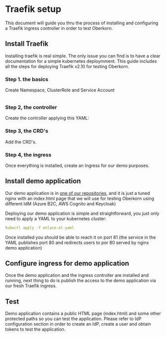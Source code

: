 # Traefik setup
This document will guide you thru the process of installing and configuring a Traefik ingress controller in order to test Oberkorn.

## Install Traefik
Installing traefik is real simple. The only issue you can find is to have a clear documentation for a simple kubernetes deploymment. This guide includes all the steps for deploying Traefik v2.10 for testing Oberkorn.

### Step 1. the basics
Create Namespace, ClusterRole and Service Account

```yaml

```

### Step 2, the controller
Create the controller applying this YAML:

### Step 3, the CRD's
Add the CRD's.

### Step 4, the ingress
Once everything is installed, create an Ingress for our demo purposes.


## Install demo application
Our demo application is in [one of our repositories](./demo), and it is just a tuned nginx with an index.html page that we will use for testing Oberkorn using different IdM (Azure B2C, AWS Cognito and Keycloak)

Deploying our demo application is simple and straightforward, you just only need to apply a YAML to your kubernetes cluster:

```yaml
kubectl apply -f enlace-al-yaml
```

Once installed you should be able to reach it on port 81 (the service in the YAML publishes port 80 and redirects users to por 80 served by nginx demo application)

## Configure ingress for demo application
Once the demo application and the ingress controller are installed and running, next thing to do is publish the access to the demo application via our fresh Traefik ingress.

## Test
Demo application contains a public HTML page (index.html) and some other protected paths so you can test the application. Please refer to IdP configuration section in order to create an IdP, create a user and obtain tokens to test the application.

